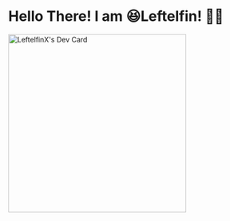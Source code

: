 # Hello There! I am 😆Leftelfin! 👋🏼

<a href="https://app.daily.dev/leftelfinx"><img src="https://api.daily.dev/devcards/v2/zSkConjkAzum3e2k4lLej.png?r=e20&type=default" width="356" alt="LeftelfinX's Dev Card"/></a>
